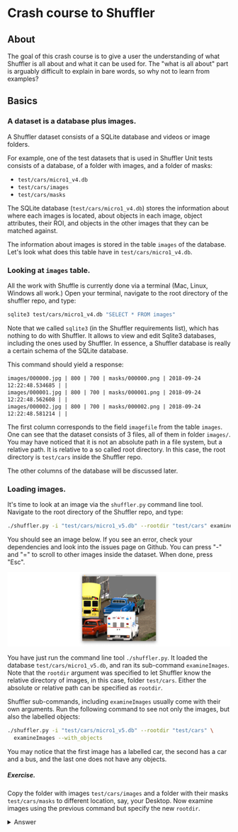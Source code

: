 # Crash course to Shuffler

## About

The goal of this crash course is to give a user the understanding of what
Shuffler is all about and what it can be used for. The "what is all about" part
is arguably difficult to explain in bare words, so why not to learn from
examples?

## Basics

### A dataset is a database plus images.

A Shuffler dataset consists of a SQLite database and videos or image folders.

For example, one of the test datasets that is used in Shuffler Unit tests
consists of a database, of a folder with images, and a folder of masks:

- `test/cars/micro1_v4.db`
- `test/cars/images`
- `test/cars/masks`

The SQLite database (`test/cars/micro1_v4.db`) stores the information about
where each images is located, about objects in each image, object attributes,
their ROI, and objects in the other images that they can be matched against.

The information about images is stored in the table `images` of the database.
Let's look what does this table have in `test/cars/micro1_v4.db`.

### Looking at `images` table.

All the work with Shuffle is currently done via a terminal (Mac, Linux, Windows
all work.) Open your terminal, navigate to the root directory of the shuffler
repo, and type:

```bash
sqlite3 test/cars/micro1_v4.db "SELECT * FROM images"
```

Note that we called `sqlite3` (in the Shuffler requirements list), which has
nothing to do with Shuffler. It allows to view and edit Sqlite3 databases,
including the ones used by Shuffler. In essence, a Shuffler database is really
a certain schema of the SQLite database.

This command should yield a response:

```
images/000000.jpg | 800 | 700 | masks/000000.png | 2018-09-24 12:22:48.534685 | |
images/000001.jpg | 800 | 700 | masks/000001.png | 2018-09-24 12:22:48.562608 | |
images/000002.jpg | 800 | 700 | masks/000002.png | 2018-09-24 12:22:48.581214 | |
```

The first column corresponds to the field `imagefile` from the table `images`.
One can see that the dataset consists of 3 files, all of them in folder
`images/`. You may have noticed that it is not an absolute path in a file
system, but a relative path. It is relative to a so called root directory.
In this case, the root directory is `test/cars` inside the Shuffler repo.

The other columns of the database will be discussed later.

### Loading images.

It's time to look at an image via the `shuffler.py` command line tool.
Navigate to the root directory of the Shuffler repo, and type:

```bash
./shuffler.py -i "test/cars/micro1_v5.db" --rootdir "test/cars" examineImages
```

You should see an image below. If you see an error, check your dependencies
and look into the issues page on Github.
You can press "-" and "=" to scroll to other images inside the dataset.
When done, press "Esc".

![test cars micro1 db](Crash-course/cars-micro-image1-1500x500.png)

You have just run the command line tool `./shuffler.py`. It loaded the database
`test/cars/micro1_v5.db`, and ran its sub-command `examineImages`.
Note that the `rootdir` argument was specified to let Shuffler know the relative
directory of images, in this case, folder `test/cars`. Either the absolute or
relative path can be specified as `rootdir`.

Shuffler sub-commands, including `examineImages` usually come with their own
arguments. Run the following command to see not only the images, but also
the labelled objects:

```bash
./shuffler.py -i "test/cars/micro1_v5.db" --rootdir "test/cars" \
  examineImages --with_objects
```

You may notice that the first image has a labelled car, the second has a car
and a bus, and the last one does not have any objects.

##### Exercise.

Copy the folder with images `test/cars/images` and a folder with their masks
`test/cars/masks` to different location, say, your Desktop.
Now examine images using the previous command but specify the new
`rootdir`.

<details>
  <summary>Answer</summary>

In my case the new image folder is at `$HOME/Desktop`.

```bash
./shuffler.py -i "test/cars/micro1_v5.db" --rootdir $HOME"/Desktop" examineImages
```

</details>


<!-- ##### Objects table. -->




